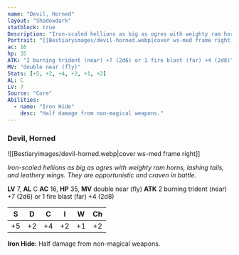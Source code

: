 ```yaml
---
name: "Devil, Horned"
layout: "Shadowdark"
statblock: true
Description: "Iron-scaled hellions as big as ogres with weighty ram horns, lashing tails, and leathery wings. They are opportunistic and craven in battle."
Portrait: "[[Bestiaryimages/devil-horned.webp|cover ws-med frame right]]"
ac: 16
hp: 35
ATK: "2 burning trident (near) +7 (2d6) or 1 fire blast (far) +4 (2d8)"
MV: "double near (fly)"
Stats: [+5, +2, +4, +2, +1, +2]
AL: C
LV: 7
Source: "Core"
Abilities:
  - name: "Iron Hide"
    desc: "Half damage from non-magical weapons."
---
```


### Devil, Horned

![[Bestiaryimages/devil-horned.webp|cover ws-med frame right]]

_Iron-scaled hellions as big as ogres with weighty ram horns, lashing tails, and leathery wings. They are opportunistic and craven in battle._

**LV** 7, **AL** C
**AC** 16, **HP** 35, **MV** double near (fly)
**ATK** 2 burning trident (near) +7 (2d6) or 1 fire blast (far) +4 (2d8)

|  S  |  D  |  C  |  I  |  W  |  Ch  |
|:---:|:---:|:---:|:---:|:---:|:----:|
| +5 | +2 | +4 | +2 | +1 | +2 |

**Iron Hide:** Half damage from non-magical weapons.

